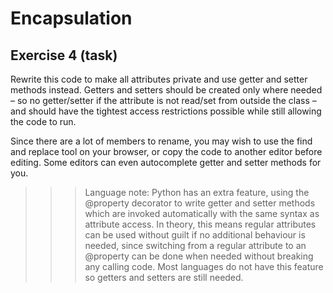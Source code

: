 # Encapsulation

## Exercise 4 (task)

Rewrite this code to make all attributes private and use getter and setter methods instead. Getters and setters should
be created only where needed – so no getter/setter if the attribute is not read/set from outside the class – and should
have the tightest access restrictions possible while still allowing the code to run.

Since there are a lot of members to rename, you may wish to use the find and replace tool on your browser, or copy the
code to another editor before editing. Some editors can even autocomplete getter and setter methods for you.

>>> Language note: Python has an extra feature, using the @property decorator to write getter and setter methods which
> are invoked automatically with the same syntax as attribute access. In theory, this means regular attributes can be
> used without guilt if no additional behaviour is needed, since switching from a regular attribute to an @property can
> be done when needed without breaking any calling code. Most languages do not have this feature so getters and setters
> are still needed.
